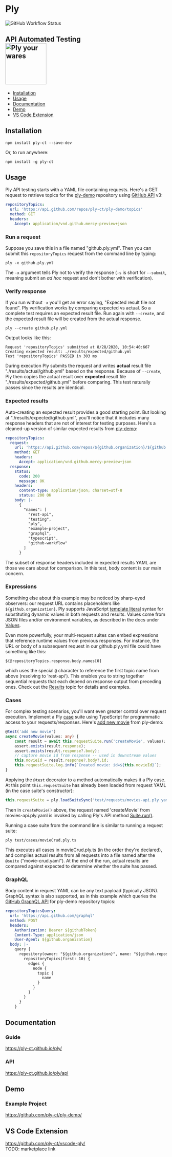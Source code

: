 # Ply
![GitHub Workflow Status](https://img.shields.io/github/workflow/status/ply-ct/ply/ply%20ci)

<h2>API Automated Testing
<div><img src="https://raw.githubusercontent.com/ply-ct/ply/master/docs/img/wares.png" width="128" alt="Ply your wares" /></div>
</h2>

  - [Installation](#installation)
  - [Usage](#usage)
  - [Documentation](#documentation)
  - [Demo](#demo)
  - [VS Code Extension](#vs-code-extension)

## Installation
```
npm install ply-ct --save-dev
```
Or, to run anywhere:
```
npm install -g ply-ct
```

## Usage
Ply API testing starts with a YAML file containing requests. Here's a GET request to retrieve
topics for the [ply-demo](https://github.com/ply-ct/ply-demo) repository using
[GitHub API](https://developer.github.com/v3/repos/#get-all-repository-topics) v3:
```yaml
repositoryTopics:
  url: 'https://api.github.com/repos/ply-ct/ply-demo/topics'
  method: GET
  headers:
    Accept: application/vnd.github.mercy-preview+json
```

### Run a request
Suppose you save this in a file named "github.ply.yml". Then you can submit this
`repositoryTopics` request from the command line by typing:
```
ply -x github.ply.yml
```
The `-x` argument tells Ply not to verify the response (`-s` is short for `--submit`, 
meaning submit an *ad hoc* request and don't bother with verification).

### Verify response
If you run without `-x` you'll get an error saying, "Expected result file not found". Ply verification
works by comparing expected vs actual. So a complete test requires an expected result file. Run again
with `--create`, and the expected result file will be created from the actual response.
```
ply --create github.ply.yml
```
Output looks like this:
```
Request 'repositoryTopics' submitted at 8/28/2020, 10:54:40:667
Creating expected result: ./results/expected/github.yml
Test 'repositoryTopics' PASSED in 303 ms
```
During execution Ply submits the request and writes **actual** result file "./results/actual/github.yml"
based on the response. Because of `--create`, Ply then copies the actual result over **expected** result file "./results/expected/github.yml"
before comparing. This test naturally passes since the results are identical.

### Expected results
Auto-creating an expected result provides a good starting point. But looking at "./results/expected/github.yml",
you'll notice that it includes many response headers that are not of interest for testing purposes. Here's a
cleaned-up version of similar expected results from [ply-demo](https://github.com/ply-ct/ply-demo/blob/master/test/requests/github-api.ply.yaml#L1):
```yaml
repositoryTopics:
  request:
    url: 'https://api.github.com/repos/${github.organization}/${github.repository}/topics'
    method: GET
    headers:
      Accept: application/vnd.github.mercy-preview+json
  response:
    status:
      code: 200
      message: OK
    headers:
      content-type: application/json; charset=utf-8
      status: 200 OK
    body: |-
      {
        "names": [
          "rest-api",
          "testing",
          "ply",
          "example-project",
          "graphql",
          "typescript",
          "github-workflow"
        ]
      }
```
The subset of response headers included in expected results YAML are those we care about for comparison.
In this test, body content is our main concern.

### Expressions
Something else about this example may be noticed by sharp-eyed observers: our request URL contains
placeholders like `${github.organization}`. Ply supports JavaScript [template literal](https://developer.mozilla.org/en-US/docs/Web/JavaScript/Reference/Template_literals)
syntax for substituting dynamic values in both requests and results. Values come from JSON files and/or environment variables,
as described in the docs under [Values](https://ply-ct.github.io/ply/topics/values).

Even more powerfully, your multi-request suites can embed expressions that reference runtime values from previous responses.
For instance, the URL or body of a subsequent request in our github.ply.yml file could have something like this:
```
${@repositoryTopics.response.body.names[0]
```
which uses the special `@` character to reference the first topic name from above (resolving to 'rest-api').
This enables you to string together sequential requests that each depend on response output from preceding ones.
Check out the [Results](https://ply-ct.github.io/ply/topics/results) topic for details and examples.

### Cases
For complex testing scenarios, you'll want even greater control over request execution.
Implement a Ply [case](https://ply-ct.github.io/ply/topics/cases) suite using TypeScript for programmatic
access to your requests/responses. Here's [add new movie](https://github.com/ply-ct/ply-demo/blob/master/test/cases/movieCrud.ply.ts#L31) 
from ply-demo:
```typescript
@test('add new movie')
async createMovie(values: any) {
    const result = await this.requestSuite.run('createMovie', values);
    assert.exists(result.response);
    assert.exists(result.response?.body);
    // capture movie id from response -- used in downstream values
    this.movieId = result.response?.body?.id;
    this.requestSuite.log.info(`Created movie: id=${this.movieId}`);
}
```
Applying the `@test` decorator to a method automatically makes it a Ply case. At this point `this.requestSuite` has already 
been loaded from request YAML (in the case suite's constructor):
```typescript
this.requestSuite = ply.loadSuiteSync('test/requests/movies-api.ply.yaml');
```
Then in `createMovie()` above, the request named 'createMovie' from movies-api.ply.yaml is invoked by calling Ply's API
method [Suite.run()](https://ply-ct.github.io/ply/api-docs/classes/suite.html#run).

Running a case suite from the command line is similar to running a request suite:
```
ply test/cases/movieCrud.ply.ts
```
This executes all cases in movieCrud.ply.ts (in the order they're declared), and compiles actual results from all requests
into a file named after the `@suite` ("movie-crud.yaml"). At the end of the run, actual results are compared against expected
to determine whether the suite has passed. 

### GraphQL
Body content in request YAML can be any text payload (typically JSON). GraphQL syntax is also supported, as in this
example which queries the [GitHub GraphQL API](https://docs.github.com/en/graphql) for ply-demo repository topics: 
```yaml
repositoryTopicsQuery:
  url: 'https://api.github.com/graphql'
  method: POST
  headers:
    Authorization: Bearer ${githubToken}
    Content-Type: application/json
    User-Agent: ${github.organization}
  body: |-
    query {
      repository(owner: "${github.organization}", name: "${github.repository}") {
        repositoryTopics(first: 10) {
          edges {
            node {
              topic {
                name
              }
            }
          }
        }
      }
    }
```

## Documentation

### Guide
<https://ply-ct.github.io/ply/>

### API
<https://ply-ct.github.io/ply/api>

## Demo

### Example Project
<https://github.com/ply-ct/ply-demo/>

## VS Code Extension
<https://github.com/ply-ct/vscode-ply/>  
TODO: marketplace link



